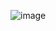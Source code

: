 
![image](https://github.com/Dharshan15/React_learn/assets/89525251/713eb90b-4711-4852-a5cc-8ac6a78e8c70)
